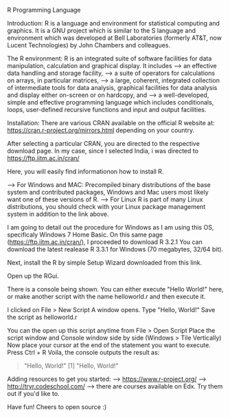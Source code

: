R Programming Language

Introduction: 
R is a language and environment for statistical computing and graphics. It is a GNU project which is similar to the S language and environment which was developed at Bell Laboratories (formerly AT&T, now Lucent Technologies) by John Chambers and colleagues. 

The R environment:
R is an integrated suite of software facilities for data manipulation, calculation and graphical display. It includes
--> an effective data handling and storage facility,
--> a suite of operators for calculations on arrays, in particular matrices,
--> a large, coherent, integrated collection of intermediate tools for data analysis,
    graphical facilities for data analysis and display either on-screen or on hardcopy, and
--> a well-developed, simple and effective programming language which includes conditionals, loops, user-defined recursive functions and       input and output facilities.

Installation:
There are various CRAN available on the official R website at: https://cran.r-project.org/mirrors.html depending on your country.

After selecting a particular CRAN, you are directed to the respective download page. In my case, since I selected India, i was directed to https://ftp.iitm.ac.in/cran/

Here, you will easily find informationon how to install R. 

--> For Windows and MAC:
    Precompiled binary distributions of the base system and contributed packages, Windows and Mac users most likely want one of these         versions of R.
--> For Linux 
    R is part of many Linux distributions, you should check with your Linux package management system in addition to the link above.
    
I am going to detail out the procedure for Windows as I am using this OS, specificaly Windows 7 Home Basic. On this same page (https://ftp.iitm.ac.in/cran/), I proceeded to download R 3.2.1
You can download the latest realease R 3.3.1 for Windows (70 megabytes, 32/64 bit).

Next, install the R by simple Setup Wizard downloaded from this link.

Open up the RGui. 

There is a console being shown. You can either execute "Hello World!" here, or make another script with the name helloworld.r and then execute it.

I clicked on File > New Script 
A window opens. 
Type "Hello, World!"
Save the script as helloworld.r

You can the open up this script anytime from File > Open Script
Place the script window and Console window side by side (Windows > Tile Vertically)
Now place your cursor at the end of the statement you want to execute. Press Ctrl + R
Voila, the console outputs the result as:
> "Hello, World!"
[1] "Hello, World!"

Adding resources to get you started:
--> https://www.r-project.org/
--> http://tryr.codeschool.com/
--> there are courses available on Edx. Try them out if you'd like to.

Have fun!
Cheers to open source :)
